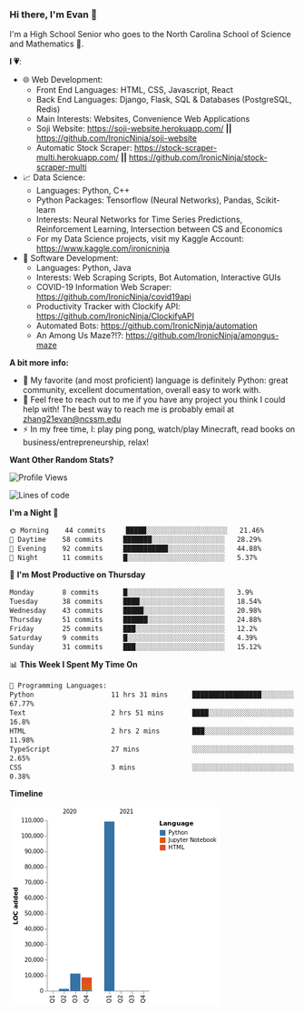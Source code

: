 ### Hi there, I'm Evan 👋

I'm a High School Senior who goes to the North Carolina School of Science and Mathematics 🏫.

**I 💗**:
  - 🌐 Web Development: 
    - Front End Languages: HTML, CSS, Javascript, React
    - Back End Languages: Django, Flask, SQL & Databases (PostgreSQL, Redis)
    - Main Interests: Websites, Convenience Web Applications
    - Soji Website: https://soji-website.herokuapp.com/ **||** https://github.com/IronicNinja/soji-website
    - Automatic Stock Scraper: https://stock-scraper-multi.herokuapp.com/ **||** https://github.com/IronicNinja/stock-scraper-multi
  - 📈 Data Science: 
    - Languages: Python, C++
    - Python Packages: Tensorflow (Neural Networks), Pandas, Scikit-learn
    - Interests: Neural Networks for Time Series Predictions, Reinforcement Learning, Intersection between CS and Economics
    - For my Data Science projects, visit my Kaggle Account: https://www.kaggle.com/ironicninja
  - 🤖 Software Development: 
    - Languages: Python, Java
    - Interests: Web Scraping Scripts, Bot Automation, Interactive GUIs
    - COVID-19 Information Web Scraper: https://github.com/IronicNinja/covid19api
    - Productivity Tracker with Clockify API: https://github.com/IronicNinja/ClockifyAPI
    - Automated Bots: https://github.com/IronicNinja/automation
    - An Among Us Maze?!?: https://github.com/IronicNinja/amongus-maze
  
**A bit more info:**
- 🐍 My favorite (and most proficient) language is definitely Python: great community, excellent documentation, overall easy to work with.
- 👯 Feel free to reach out to me if you have any project you think I could help with! The best way to reach me is probably email at zhang21evan@ncssm.edu
- ⚡ In my free time, I: play ping pong, watch/play Minecraft, read books on business/entrepreneurship, relax!

**Want Other Random Stats?**
<!--START_SECTION:waka-->
![Profile Views](http://img.shields.io/badge/Profile%20Views-4-blue)

![Lines of code](https://img.shields.io/badge/From%20Hello%20World%20I%27ve%20Written-130262%20lines%20of%20code-blue)

**I'm a Night 🦉** 

```text
🌞 Morning    44 commits     █████░░░░░░░░░░░░░░░░░░░░   21.46% 
🌆 Daytime    58 commits     ███████░░░░░░░░░░░░░░░░░░   28.29% 
🌃 Evening    92 commits     ███████████░░░░░░░░░░░░░░   44.88% 
🌙 Night      11 commits     █░░░░░░░░░░░░░░░░░░░░░░░░   5.37%

```
📅 **I'm Most Productive on Thursday** 

```text
Monday       8 commits      █░░░░░░░░░░░░░░░░░░░░░░░░   3.9% 
Tuesday      38 commits     ████░░░░░░░░░░░░░░░░░░░░░   18.54% 
Wednesday    43 commits     █████░░░░░░░░░░░░░░░░░░░░   20.98% 
Thursday     51 commits     ██████░░░░░░░░░░░░░░░░░░░   24.88% 
Friday       25 commits     ███░░░░░░░░░░░░░░░░░░░░░░   12.2% 
Saturday     9 commits      █░░░░░░░░░░░░░░░░░░░░░░░░   4.39% 
Sunday       31 commits     ███░░░░░░░░░░░░░░░░░░░░░░   15.12%

```


📊 **This Week I Spent My Time On** 

```text
💬 Programming Languages: 
Python                   11 hrs 31 mins      █████████████████░░░░░░░░   67.77% 
Text                     2 hrs 51 mins       ████░░░░░░░░░░░░░░░░░░░░░   16.8% 
HTML                     2 hrs 2 mins        ███░░░░░░░░░░░░░░░░░░░░░░   11.98% 
TypeScript               27 mins             ░░░░░░░░░░░░░░░░░░░░░░░░░   2.65% 
CSS                      3 mins              ░░░░░░░░░░░░░░░░░░░░░░░░░   0.38%

```

**Timeline**

![Chart not found](https://raw.githubusercontent.com/IronicNinja/IronicNinja/main/charts/bar_graph.png) 


<!--END_SECTION:waka-->
